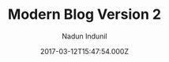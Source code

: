 ---
title: Modern Blog Version 2
github: https://github.com/Open-SL/Jekyll-Modern-Blog
demo: https://open-sl.github.io/Jekyll-Modern-Blog/
author: Nadun Indunil
ssg:
  - Jekyll
cms:
  - No Cms
date: 2017-03-12T15:47:54.000Z
description: Jekyll Modern Theme Alternative Version
stale: true
---